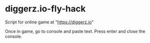 # diggerz.io-fly-hack
Script for online game at "https://diggerz.io"

Once in game, go to console and paste text.
Press enter and close the console.

